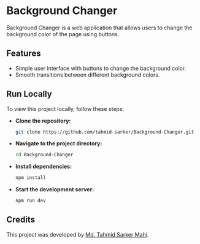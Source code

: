 # Background Changer

Background Changer is a web application that allows users to change the background color of the page using buttons.

## Features

- Simple user interface with buttons to change the background color.
- Smooth transitions between different background colors.

## Run Locally

To view this project locally, follow these steps:

- **Clone the repository:**

    ```bash
    git clone https://github.com/tahmid-sarker/Background-Changer.git
    ```

- **Navigate to the project directory:**

    ```bash
    cd Background-Changer
    ```

- **Install dependencies:**

    ```bash
    npm install
    ```

- **Start the development server:**

    ```bash
    npm run dev
    ```

## Credits

This project was developed by [Md. Tahmid Sarker Mahi](https://tahmid-sarker.github.io).